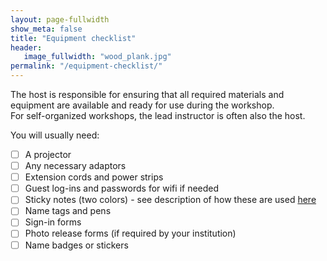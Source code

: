 ```yaml
---
layout: page-fullwidth
show_meta: false
title: "Equipment checklist"
header:
   image_fullwidth: "wood_plank.jpg"
permalink: "/equipment-checklist/"
---
```


The host is responsible for ensuring that all required materials and equipment are available and ready for use during the workshop.  
For self-organized workshops, the lead instructor is often also the host.

You will usually need:  

- [ ] A projector  
- [ ] Any necessary adaptors  
- [ ] Extension cords and power strips  
- [ ] Guest log-ins and passwords for wifi if needed  
- [ ] Sticky notes (two colors) - see description of how these are used [here](http://swcarpentry.github.io/instructor-training/15-practices/)  
- [ ] Name tags and pens
- [ ] Sign-in forms  
- [ ] Photo release forms (if required by your institution)  
- [ ] Name badges or stickers  
